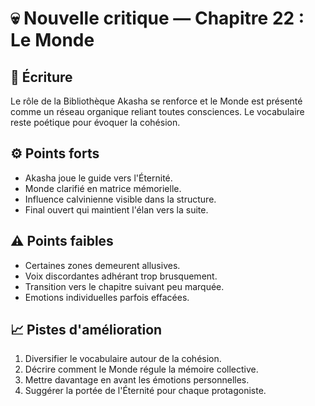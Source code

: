 # 💀 Nouvelle critique — Chapitre 22 : Le Monde

## 🧠 Écriture
Le rôle de la Bibliothèque Akasha se renforce et le Monde est présenté comme un réseau organique reliant toutes consciences. Le vocabulaire reste poétique pour évoquer la cohésion.

## ⚙️ Points forts
- Akasha joue le guide vers l'Éternité.
- Monde clarifié en matrice mémorielle.
- Influence calvinienne visible dans la structure.
- Final ouvert qui maintient l'élan vers la suite.

## ⚠️ Points faibles
- Certaines zones demeurent allusives.
- Voix discordantes adhérant trop brusquement.
- Transition vers le chapitre suivant peu marquée.
- Emotions individuelles parfois effacées.

## 📈 Pistes d'amélioration
1. Diversifier le vocabulaire autour de la cohésion.
2. Décrire comment le Monde régule la mémoire collective.
3. Mettre davantage en avant les émotions personnelles.
4. Suggérer la portée de l'Éternité pour chaque protagoniste.
